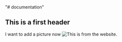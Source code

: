 "# documentation"
## This is a first header

I want to add a picture now
![This is from the website.](https://usercontent.one/wp/amervallei.nl/wp-content/themes/genesis-sample/images/header.jpg)
